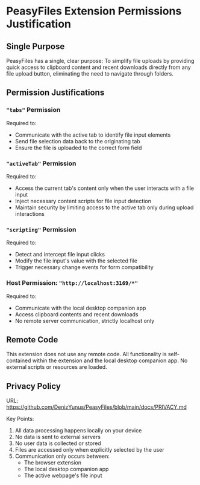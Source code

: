 # PeasyFiles Extension Permissions Justification

## Single Purpose
PeasyFiles has a single, clear purpose: To simplify file uploads by providing quick access to clipboard content and recent downloads directly from any file upload button, eliminating the need to navigate through folders.

## Permission Justifications

### `"tabs"` Permission
Required to:
- Communicate with the active tab to identify file input elements
- Send file selection data back to the originating tab
- Ensure the file is uploaded to the correct form field

### `"activeTab"` Permission
Required to:
- Access the current tab's content only when the user interacts with a file input
- Inject necessary content scripts for file input detection
- Maintain security by limiting access to the active tab only during upload interactions

### `"scripting"` Permission
Required to:
- Detect and intercept file input clicks
- Modify the file input's value with the selected file
- Trigger necessary change events for form compatibility

### Host Permission: `"http://localhost:3169/*"`
Required to:
- Communicate with the local desktop companion app
- Access clipboard contents and recent downloads
- No remote server communication, strictly localhost only

## Remote Code
This extension does not use any remote code. All functionality is self-contained within the extension and the local desktop companion app. No external scripts or resources are loaded.

## Privacy Policy

URL: https://github.com/DenizYunus/PeasyFiles/blob/main/docs/PRIVACY.md

Key Points:
1. All data processing happens locally on your device
2. No data is sent to external servers
3. No user data is collected or stored
4. Files are accessed only when explicitly selected by the user
5. Communication only occurs between:
   - The browser extension
   - The local desktop companion app
   - The active webpage's file input
